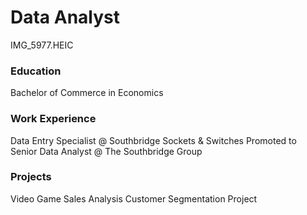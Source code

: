# Data Analyst
IMG_5977.HEIC
### Education
Bachelor of Commerce in Economics

### Work Experience
Data Entry Specialist @ Southbridge Sockets & Switches
Promoted to Senior Data Analyst @ The Southbridge Group

### Projects
Video Game Sales Analysis
Customer Segmentation Project
